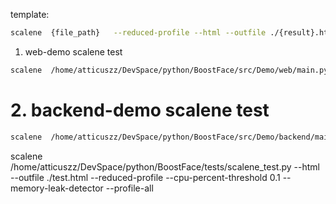 

template:
```bash
scalene  {file_path}   --reduced-profile --html --outfile ./{result}.html  --use-virtual-time 
```

1. web-demo scalene test

```bash
scalene  /home/atticuszz/DevSpace/python/BoostFace/src/Demo/web/main.py  --reduced-profile --html --outfile ./web_demo.html  --use-virtual-time  
```


# 2. backend-demo scalene test

```bash
scalene  /home/atticuszz/DevSpace/python/BoostFace/src/Demo/backend/main.py   --html --outfile ./backend.html --reduced-profile  --use-virtual-time
```


scalene  /home/atticuszz/DevSpace/python/BoostFace/tests/scalene_test.py  --html --outfile ./test.html --reduced-profile --cpu-percent-threshold 0.1 --memory-leak-detector --profile-all

